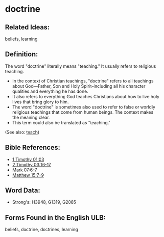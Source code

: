 # doctrine

## Related Ideas:

beliefs, learning

## Definition:

The word "doctrine" literally means "teaching." It usually refers to religious teaching.

* In the context of Christian teachings, "doctrine" refers to all teachings about God—Father, Son and Holy Spirit–including all his character qualities and everything he has done.
* It also refers to everything God teaches Christians about how to live holy lives that bring glory to him.
* The word "doctrine" is sometimes also used to refer to false or worldly religious teachings that come from human beings. The context makes the meaning clear.
* This term could also be translated as "teaching."

(See also: [teach](../other/teach.md))

## Bible References:

* [1 Timothy 01:03](rc://en/tn/help/1ti/01/03)
* [2 Timothy 03:16-17](rc://en/tn/help/2ti/03/16)
* [Mark 07:6-7](rc://en/tn/help/mrk/07/06)
* [Matthew 15:7-9](rc://en/tn/help/mat/15/07)

## Word Data:

* Strong's: H3948, G1319, G2085

## Forms Found in the English ULB:

beliefs, doctrine, doctrines, learning
